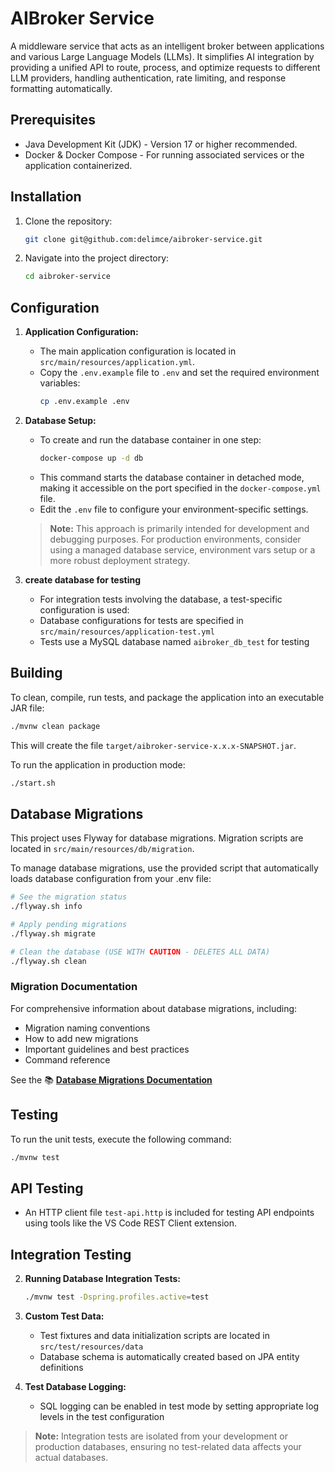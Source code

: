 # AIBroker Service

A middleware service that acts as an intelligent broker between applications and various Large Language Models (LLMs). It simplifies AI integration by providing a unified API to route, process, and optimize requests to different LLM providers, handling authentication, rate limiting, and response formatting automatically.


## Prerequisites

*   Java Development Kit (JDK) - Version 17 or higher recommended.
*   Docker & Docker Compose - For running associated services or the application containerized.

## Installation

1.  Clone the repository:
    ````bash
    git clone git@github.com:delimce/aibroker-service.git
    ````
2.  Navigate into the project directory:
    ````bash
    cd aibroker-service
    ````

## Configuration

1.  **Application Configuration:**
    *   The main application configuration is located in `src/main/resources/application.yml`.
    *   Copy the `.env.example` file to `.env` and set the required environment variables:
        ```bash
        cp .env.example .env
        ```
2.  **Database Setup:**
    * To create and run the database container in one step:
      ```bash
      docker-compose up -d db
      ```
    * This command starts the database container in detached mode, making it accessible on the port specified in the `docker-compose.yml` file.
    * Edit the `.env` file to configure your environment-specific settings.
     > **Note:** This approach is primarily intended for development and debugging purposes. For production environments, consider using a managed database service, environment vars setup or a more robust deployment strategy.

3. **create database for testing**
    * For integration tests involving the database, a test-specific configuration is used:    
    * Database configurations for tests are specified in `src/main/resources/application-test.yml`
    * Tests use a MySQL database named `aibroker_db_test` for testing

## Building

To clean, compile, run tests, and package the application into an executable JAR file:

```bash
./mvnw clean package
```

This will create the file `target/aibroker-service-x.x.x-SNAPSHOT.jar`.

To run the application in production mode:

```bash
./start.sh
```

## Database Migrations

This project uses Flyway for database migrations. Migration scripts are located in `src/main/resources/db/migration`.

To manage database migrations, use the provided script that automatically loads database configuration from your .env file:

```bash
# See the migration status
./flyway.sh info

# Apply pending migrations
./flyway.sh migrate

# Clean the database (USE WITH CAUTION - DELETES ALL DATA)
./flyway.sh clean
```

### Migration Documentation

For comprehensive information about database migrations, including:
- Migration naming conventions
- How to add new migrations
- Important guidelines and best practices
- Command reference

See the 📚 [**Database Migrations Documentation**](src/main/resources/db/migration/README.md)

## Testing
To run the unit tests, execute the following command:

```bash
./mvnw test
```

## API Testing

*   An HTTP client file `test-api.http` is included for testing API endpoints using tools like the VS Code REST Client extension.


## Integration Testing


2. **Running Database Integration Tests:**
    ```bash
    ./mvnw test -Dspring.profiles.active=test
    ```

3. **Custom Test Data:**
    * Test fixtures and data initialization scripts are located in `src/test/resources/data`
    * Database schema is automatically created based on JPA entity definitions

4. **Test Database Logging:**
    * SQL logging can be enabled in test mode by setting appropriate log levels in the test configuration

> **Note:** Integration tests are isolated from your development or production databases, ensuring no test-related data affects your actual databases.
